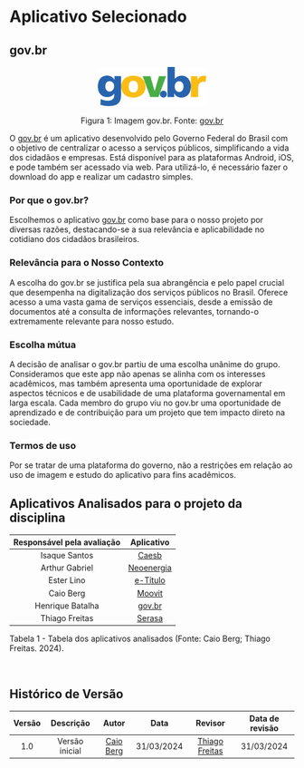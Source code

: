 # **Aplicativo Selecionado**

## **gov.br**

<div align="center">
    <img src="../assets/Gov.br_logo.svg.png" style="width:20vw"/>
    <p> Figura 1: Imagem gov.br. Fonte: <a href="https://play.google.com/store/apps/details?id=br.gov.meugovbr&hl=pt_BR&gl=US">gov.br</a></p> 
</div>
<p>

O [gov.br](https://play.google.com/store/apps/details?id=br.gov.meugovbr&hl=pt_BR&gl=US) é um aplicativo desenvolvido pelo Governo Federal do Brasil com o objetivo de centralizar o acesso a serviços públicos, simplificando a vida dos cidadãos e empresas. Está disponível para as plataformas Android, iOS, e pode também ser acessado via web. Para utilizá-lo, é necessário fazer o download do app e realizar um cadastro simples.
</p>

### **Por que o gov.br?**

Escolhemos o aplicativo [gov.br](https://play.google.com/store/apps/details?id=br.gov.meugovbr&hl=pt_BR&gl=US) como base para o nosso projeto por diversas razões, destacando-se a sua relevância e aplicabilidade no cotidiano dos cidadãos brasileiros.

### **Relevância para o Nosso Contexto**

A escolha do gov.br se justifica pela sua abrangência e pelo papel crucial que desempenha na digitalização dos serviços públicos no Brasil. Oferece acesso a uma vasta gama de serviços essenciais, desde a emissão de documentos até a consulta de informações relevantes, tornando-o extremamente relevante para nosso estudo.

### **Escolha mútua**

A decisão de analisar o gov.br partiu de uma escolha unânime do grupo. Consideramos que este app não apenas se alinha com os interesses acadêmicos, mas também apresenta uma oportunidade de explorar aspectos técnicos e de usabilidade de uma plataforma governamental em larga escala. Cada membro do grupo viu no gov.br uma oportunidade de aprendizado e de contribuição para um projeto que tem impacto direto na sociedade.

### Termos de uso
Por se tratar de uma plataforma do governo, não a restrições em relação ao uso de imagem e estudo do aplicativo para fins acadêmicos.

## Aplicativos Analisados para o projeto da disciplina

| Responsável pela avaliação             | Aplicativo                                         |
| :-------------:   | :------------------------------------------------: |
| Isaque Santos | [Caesb](https://play.google.com/store/apps/details?id=br.gov.df.caesb.mobile&pli=1) |
| Arthur Gabriel | [Neoenergia](https://play.google.com/store/apps/details?id=br.com.CEB.Ceb&hl=pt_BR&gl=US) |
| Ester Lino | [e-Título](https://play.google.com/store/apps/details?id=br.jus.tse.eleitoral.etitulo&hl=pt_BR&gl=US) |
| Caio Berg | [Moovit](https://play.google.com/store/apps/details?id=com.tranzmate&hl=pt_BR&gl=US) |
| Henrique Batalha | [gov.br](https://play.google.com/store/apps/details?id=br.gov.meugovbr&hl=pt_BR&gl=US) |
| Thiago Freitas | [Serasa](https://play.google.com/store/apps/details?id=br.com.serasaexperian.consumidor&hl=pt_BR&gl=US) |

<div><p>Tabela 1 - Tabela dos aplicativos analisados (Fonte: Caio Berg; Thiago Freitas. 2024).</p></div>

<br/>

## Histórico de Versão

| Versão |          Descrição              |     Autor      |      Data      |   Revisor     |    Data de revisão    |  
|:------:|:-------------------------------:|:--------------:|:--------------:|:-------------:|:---------------------:|
|  1.0   | Versão inicial                  | [Caio Berg](https://github.com/Caio-bergbjj)  | 31/03/2024   | [Thiago Freitas](https://github.com/thiagorfreitas)  | 31/03/2024 |

